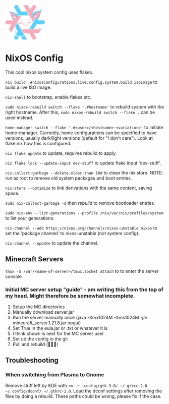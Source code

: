 <img src="logo.png" width=25% height=25%>

# NixOS Config
This cool nixos system config uses flakes.

`nix build .#nixosConfigurations.live.config.system.build.isoImage` to
build a live ISO image.

`nix-shell` to bootstrap, enable flakes etc.

`sudo nixos-rebuild switch --flake '.#hostname'` to rebuild system with the right hostname.
After this, `sudo nixos-rebuild switch --flake .` can be used instead.

`home-manager switch --flake '.#<user>/<hostname>-<variation>'` to initiate home-manager.
Currently, home configurations can be specified to have versions, usually
dark/light versions (default for "I don't care"). Look at flake.nix how this
is configured.

`nix flake update` to update, requires rebuild to apply.

`nix flake lock --update-input dev-stuff` to update flake input 'dev-stuff'.

`nix-collect-garbage --delete-older-than 10d` to clean the nix store.
NOTE: run as root to remove old system packages and boot entries.

`nix-store --optimize` to link derivations with the same content, saving space.

`sudo nix-collect-garbage -d` then *rebuild* to remove bootloader entries.

`sudo nix-env --list-generations --profile /nix/var/nix/profiles/system` to
list your generations.

`nix-channel --add https://nixos.org/channels/nixos-unstable nixos` to
set the 'package channel' to nixos-unstable (not system config).

`nix-channel --update` to update the channel.

## Minecraft Servers
`tmux -S /var/<name-of-server>/tmux.socket attach` to to enter the server console
### Initial MC server setup "guide" - am writing this from the top of my head. Might therefore be somewhat incomplete.
1. Setup the MC directories
2. Manually download server.jar
3. Run the server manually once (java -Xmx1024M -Xms1024M -jar minecraft_server.1.21.8.jar nogui)
4. Set True in the eula.jar or .txt or whatever it is
5. I think chown is next for the MC server user
6. Set up the config in the git
7. Pull and rebuild (🙏🙏🙏)


## Troubleshooting
### When switching from Plasma to Gnome
Remove stuff left by KDE with `rm -r .config/gtk-3.0/ ~/.gtkrc-2.0 ~/.config/dconf/ ~/.gtkrc-2.0`.
Load the dconf settings after removing the files by doing a rebuild.
These paths could be wrong, please fix if the case.

